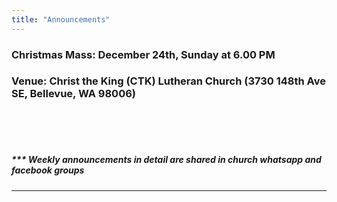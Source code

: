 ```yaml
---
title: "Announcements"
---
```


<!--### Oct 15th, 2023
---

### Announcements from Sunday School

1. We have sent a detailed email about the camp to all registered families. We invite the community to attend Sunday Qurbana at camp with the children at 2:30pm celebrated by Fr.Joseph Alex and our mission Director Fr. James Joseph. We request your prayers for the success of this spiritual retreat for our children. 

2. A gentle reminder to families who are yet to pay $150 to cover CCD expenses.  You can make this payment by cash or check made out to HFSMCM or donate through our online portal: 
https://holyfamilyseattle.org/donation/
3. Please save the date for *'Hallowed 2023'*, the All Saints day dress up competition for CCD students which will be conducted on *Sunday, November 5th* after Holy Qurbana here in the sanctuary. More details and the registration form will be posted soon in all our communication channels.
4. All parents are invited to a PTA meeting on Sunday, October 29th after Qurbana in the sanctuary. Please plan to attend this meeting and help support our children's faith formation activities.
   
### General Announcements

1. The Holy Family Syro Malabar Catholic Mission now has the option for <a target="_blank" href="https://holyfamilyseattle.org/donation/">online donations</a>. We kindly ask that you prayerfully consider setting up recurring donations to support the church's activities. If you have any questions or concerns, please reach out to any of the trustees.
2. The Ward Based Ministry Assistance for Holy Mass for 29th October, will be coordinated by Saint Joseph’s Ward (Bothel, Woodinville, Everett, Mill Creek).
3. The Holy Mass for *next week, on Sunday, October 22nd, 2023, will be held at 2:30 PM at Don Bosco Camp* (https://maps.app.goo.gl/gtfUWd9UGgF2fpUQA).
4. Our Annual Calendar is already available in our Mission Website and in addition, we will be publishing a Physical paper based Annual Calendar for 2024, for which Advertisement space is available, please reach out to Trustees for more details. -->

### <b>Christmas Mass:</b> December 24th, Sunday at 6.00 PM
### <b>Venue:</b> Christ the King (CTK) Lutheran Church (3730 148th Ave SE, Bellevue, WA 98006)

</br>
</br>
</br>

##### *** Weekly announcements in detail are shared in church whatsapp and facebook groups

---
